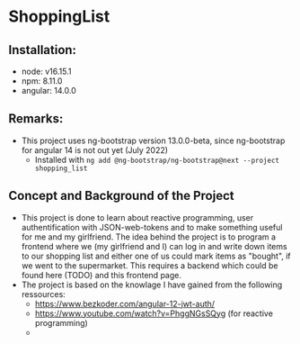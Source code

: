 # ShoppingList

## Installation:
+ node: v16.15.1
+ npm: 8.11.0
+ angular: 14.0.0

## Remarks: 
+ This project uses ng-bootstrap version 13.0.0-beta, since ng-bootstrap for angular 14 is not out yet (July 2022)
    - Installed with `ng add @ng-bootstrap/ng-bootstrap@next --project shopping_list`

## Concept and Background of the Project
+ This project is done to learn about reactive programming, user authentification with JSON-web-tokens and to make something useful for me and my girlfriend. The idea behind the project is to program a frontend where we (my girlfriend and I) can log in and write down items to our shopping list and either one of us could mark items as "bought", if we went to the supermarket. This requires a backend which could be found here (TODO) and this frontend page.
+ The project is based on the knowlage I have gained from the following ressources: 
    - https://www.bezkoder.com/angular-12-jwt-auth/
    - https://www.youtube.com/watch?v=PhggNGsSQyg (for reactive programming)
    - 
